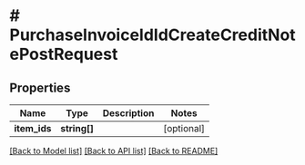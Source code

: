 # # PurchaseInvoiceIdIdCreateCreditNotePostRequest

## Properties

Name | Type | Description | Notes
------------ | ------------- | ------------- | -------------
**item_ids** | **string[]** |  | [optional]

[[Back to Model list]](../../README.md#models) [[Back to API list]](../../README.md#endpoints) [[Back to README]](../../README.md)
